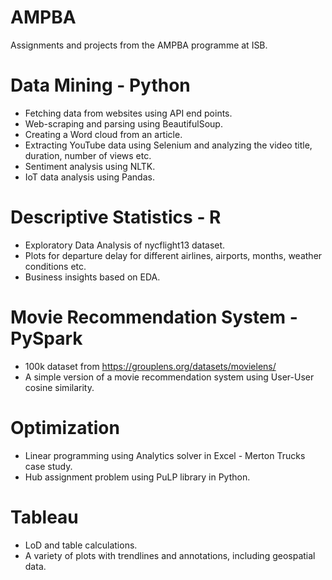 # AMPBA
Assignments and projects from the AMPBA programme at ISB.

# Data Mining - Python
* Fetching data from websites using API end points.
* Web-scraping and parsing using BeautifulSoup.
* Creating a Word cloud from an article.
* Extracting YouTube data using Selenium and analyzing the video title, duration, number of views etc.
* Sentiment analysis using NLTK.
* IoT data analysis using Pandas.

# Descriptive Statistics - R
* Exploratory Data Analysis of nycflight13 dataset.
* Plots for departure delay for different airlines, airports, months, weather conditions etc.
* Business insights based on EDA.

# Movie Recommendation System - PySpark
* 100k dataset from https://grouplens.org/datasets/movielens/
* A simple version of a movie recommendation system using User-User cosine similarity.

# Optimization
* Linear programming using Analytics solver in Excel - Merton Trucks case study.
* Hub assignment problem using PuLP library in Python.

# Tableau
* LoD and table calculations.
* A variety of plots with trendlines and annotations, including geospatial data. 
